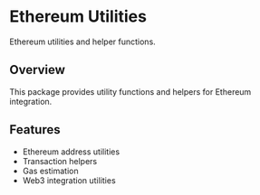 # Ethereum Utilities

Ethereum utilities and helper functions.

## Overview

This package provides utility functions and helpers for Ethereum integration.

## Features

- Ethereum address utilities
- Transaction helpers
- Gas estimation
- Web3 integration utilities

